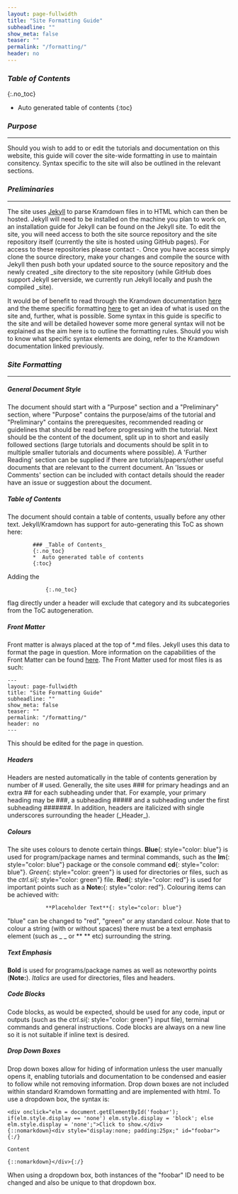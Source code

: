 ```yaml
---
layout: page-fullwidth
title: "Site Formatting Guide"
subheadline: ""
show_meta: false
teaser: ""
permalink: "/formatting/"
header: no
---
```


### _Table of Contents_
{:.no_toc}
*  Auto generated table of contents
{:toc}  

### _Purpose_
_____________________________________________________________
Should you wish to add to or edit the tutorials and documentation on this website, this guide will cover the site-wide formatting in use to maintain consitency. Syntax specific to the site will also be outlined in the relevant sections.

### _Preliminaries_
_____________________________________________________________
The site uses [Jekyll](https://jekyllrb.com/)  to parse Kramdown files in to HTML which can then be hosted. Jekyll will need to be installed on the machine you plan to work on, an installation guide for Jekyll can be found on the Jekyll site. To edit the site, you will need access to both the site source repository and the site repository itself (currently the site is hosted using GitHub pages). For access to these repositories please contact -. Once you have access simply clone the source directory, make your changes and compile the source with Jekyll then push both your updated source to the source repository and the newly created _site directory to the site repository (while GitHub does support Jekyll serverside, we currently run Jekyll locally and push the compiled _site).

It would be of benefit to read through the Kramdown documentation [here](http://kramdown.gettalong.org/syntax.html) and the theme specific formatting [here](http://phlow.github.io/feeling-responsive/) to get an idea of what is used on the site and, further, what is possible. Some syntax in this guide is specific to the site and will be detailed however some more general syntax will not be explained as the aim here is to outline the formatting rules. Should you wish to know what specific syntax elements are doing, refer to the Kramdown documentation linked previously.

### _Site Formatting_
_____________________________________________________________

##### _General Document Style_
The document should start with a "Purpose" section and a "Preliminary" section, where "Purpose" contains the purpose/aims of the tutorial and "Preliminary" contains the prerequesites, recommended reading or guidelines that should be read before progressing with the tutorial.
Next should be the content of the document, split up in to short and easily followed sections (large tutorials and documents should be split in to multiple smaller tutorials and documents where possible).
A 'Further Reading' section can be supplied if there are tutorials/papers/other useful documents that are relevant to the current document.
An 'Issues or Comments' section can be included with contact details should the reader have an issue or suggestion about the document.

##### _Table of Contents_
The document should contain a table of contents, usually before any other text. Jekyll/Kramdown has support for auto-generating this ToC as shown here:

~~~
        ### _Table of Contents_
        {:.no_toc}
        *  Auto generated table of contents
        {:toc}  
~~~

Adding the

                {:.no_toc}

flag directly under a header will exclude that category and its subcategories from the ToC autogeneration. 

##### _Front Matter_
Front matter is always placed at the top of *.md files. Jekyll uses this data to format the page in question. More information on the capabilities of the Front Matter can be found [here](http://jekyllrb.com/docs/frontmatter/). The Front Matter used for most files is as such:

~~~
---
layout: page-fullwidth
title: "Site Formatting Guide"
subheadline: ""
show_meta: false
teaser: ""
permalink: "/formatting/"
header: no
---
~~~

This should be edited for the page in question.

##### _Headers_
Headers are nested automatically in the table of contents generation by number of # used. Generally, the site uses ### for primary headings and an extra ## for each subheading under that. For example, your primary heading may be ###, a subheading ##### and a subheading under the first subheading #######. In addition, headers are italicized with single underscores surrounding the header (\_Header\_).

##### _Colours_
The site uses colours to denote certain things. **Blue**{: style="color: blue"} is used for program/package names and terminal commands, such as the **lm**{: style="color: blue"} package or the console command **cd**{: style="color: blue"}. _Green_{: style="color: green"} is used for directories or files, such as the _ctrl.si_{: style="color: green"} file. **Red**{: style="color: red"} is used for important points such as a **Note:**{: style="color: red"}. Colouring items can be achieved with:

                **Placeholder Text**{: style="color: blue"}

"blue" can be changed to "red", "green" or any standard colour. Note that to colour a string (with or without spaces) there must be a text emphasis element (such as \_ \_ or \*\* \*\* etc) surrounding the string.

##### _Text Emphasis_
**Bold** is used for programs/package names as well as noteworthy points (**Note:**). _Italics_ are used for directories, files and headers.

##### _Code Blocks_
Code blocks, as would be expected, should be used for any code, input or outputs (such as the _ctrl.si_{: style="color: green"} input file), terminal commands and general instructions. Code blocks are always on a new line so it is not suitable if inline text is desired.

##### _Drop Down Boxes_
Drop down boxes allow for hiding of information unless the user manually opens it, enabling tutorials and documentation to be condensed and easier to follow while not removing information. Drop down boxes are not included within standard Kramdown formatting and are implemented with html. To use a dropdown box, the syntax is:

~~~
<div onclick="elm = document.getElementById('foobar'); if(elm.style.display == 'none') elm.style.display = 'block'; else elm.style.display = 'none';">Click to show.</div>
{::nomarkdown}<div style="display:none; padding:25px;" id="foobar">{:/} 

Content

{::nomarkdown}</div>{:/}
~~~

When using a dropdown box, both instances of the "foobar" ID need to be changed and also be unique to that dropdown box.

